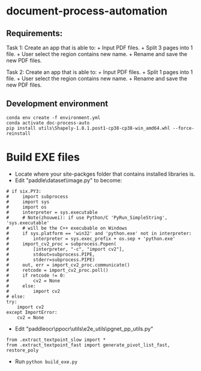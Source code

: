 # document-process-automation
## Requirements:
Task 1: Create an app that is able to:
    + Input PDF files.
    + Split 3 pages into 1 file.
    + User select the region contains new name.
    + Rename and save the new PDF files.

    
Task 2: Create an app that is able to:
      + Input PDF files.
      + Split 1 pages into 1 file.
      + User select the region contains new name.
      + Rename and save the new PDF files.

## Development environment
```[bash]
conda env create -f environment.yml
conda activate doc-process-auto
pip install utils\Shapely-1.8.1.post1-cp38-cp38-win_amd64.whl --force-reinstall
```

# Build EXE files
- Locate where your site-packges folder that contains installed libraries is.
- Edit "paddle\dataset\image.py" to become:
```[python]
# if six.PY3:
#     import subprocess
#     import sys
#     import os
#     interpreter = sys.executable
#     # Note(zhouwei): if use Python/C 'PyRun_SimpleString', 'sys.executable'
#     # will be the C++ execubable on Windows
#     if sys.platform == 'win32' and 'python.exe' not in interpreter:
#         interpreter = sys.exec_prefix + os.sep + 'python.exe'
#     import_cv2_proc = subprocess.Popen(
#         [interpreter, "-c", "import cv2"],
#         stdout=subprocess.PIPE,
#         stderr=subprocess.PIPE)
#     out, err = import_cv2_proc.communicate()
#     retcode = import_cv2_proc.poll()
#     if retcode != 0:
#         cv2 = None
#     else:
#         import cv2
# else:
try:
    import cv2
except ImportError:
    cv2 = None
```
- Edit "paddleocr\ppocr\utils\e2e_utils\pgnet_pp_utils.py"
```[python]
from .extract_textpoint_slow import *
from .extract_textpoint_fast import generate_pivot_list_fast, restore_poly
```
- Run `python build_exe.py`
